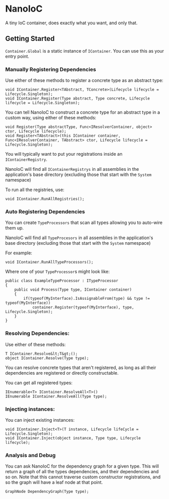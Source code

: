 # NanoIoC

A tiny IoC container, does exactly what you want, and only that.

## Getting Started

`Container.Global` is a static instance of `IContainer`. You can use this as your entry point.

### Manually Registering Dependencies

Use either of these methods to register a concrete type as an abstract type:

```
void IContainer.Register<TAbstract, TConcrete>(Lifecycle lifecycle = Lifecycle.Singleton);
void IContainer.Register(Type abstract, Type concrete, Lifecycle lifecycle = Lifecycle.Singleton);
```

You can tell NanoIoC to construct a concrete type for an abstract type in a custom way, using either of these methods:

```
void Register(Type abstractType, Func<IResolverContainer, object> ctor, Lifecycle lifecycle);
void Register<TAbstract>(this IContainer container, Func<IResolverContainer, TAbstract> ctor, Lifecycle lifecycle = Lifecycle.Singleton);
```

You will typically want to put your registrations inside an `IContainerRegistry`.

NanoIoC will find all `IContainerRegistrys` in all assemblies in the application's base directory (excluding those that start with the `System` namespace)

To run all the registries, use:

```
void IContainer.RunAllRegistries();
```

### Auto Registering Dependencies

You can create `TypeProcessors` that scan all types allowing you to auto-wire them up. 

NanoIoC will find all `TypeProcesors` in all assemblies in the application's base directory (excluding those that start with the `System` namespace)

For example:

```
void IContainer.RunAllTypeProcessors();
```

Where one of your `TypeProcessor`s might look like:
```
public class ExampleTypeProcessor : ITypeProcessor
{
	public void Process(Type type, IContainer container)
	{
		if(typeof(MyInterface).IsAssignableFrom(type) && type != typeof(MyInterface))
			container.Register(typeof(MyInterface), type, Lifecycle.Singleton);
	}
}
```


### Resolving Dependencies:

Use either of these methods:

```
T IContainer.Resolve&lt;T&gt;();
object IContainer.Resolve(Type type);
```

You can resolve concrete types that aren't registered, as long as all their dependencies are registered or directly constructable.

You can get all registered types:
```
IEnumerable<T> IContainer.ResolveAll<T>()
IEnumerable IContainer.ResolveAll(Type type);
```

### Injecting instances:

You can inject existing instances:

```
void IContainer.Inject<T>(T instance, Lifecycle lifeCycle = Lifecycle.Singleton);
void IContainer.Inject(object instance, Type type, Lifecycle lifecycle);
```

### Analysis and Debug

You can ask NanoIoC for the dependency graph for a given type. This will return a graph of all the types dependencies, and their dependencies and so on.
Note that this cannot traverse custom constructor registrations, and so the graph will have a leaf node at that point.

```
GraphNode DependencyGraph(Type type);
```